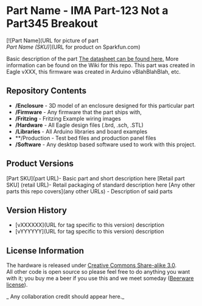 
Part Name - IMA Part-123 Not a Part345 Breakout
========================================

[![Part Name](URL for picture of part  
*Part Name (SKU)*](URL for product on Sparkfun.com)

Basic description of the part [The datasheet can be found here.](http://dlnmh9ip6v2uc.cloudfront.net/datasheets/Sensors/IMU/PS-MPU-9150A.pdf)
More information can be found on the Wiki for this repo. 
This part was created in Eagle vXXX, this firmware was created in Arduino vBlahBlahBlah, etc. 

Repository Contents
-------------------

* **/Enclosure** - 3D model of an enclosure designed for this particular part
* **/Firmware** - Any firmware that the part ships with, 
* **/Fritzing** - Fritzing Example wiring images
* **/Hardware** - All Eagle design files (.brd, .sch, .STL)
* **/Libraries** - All Arduino libraries and board examples
* **/Production - Test bed files and production panel files
* **/Software** - Any desktop based software used to work with this project.

Product Versions
----------------
[Part SKU](part URL)- Basic part and short description here
[Retail part SKU] (retail URL)- Retail packaging of standard description here
[Any other parts this repo covers](any other URLs) - Description of said parts

Version History
---------------
* [vXXXXXX](URL for tag specific to this version) description 
* [vYYYYYY](URL for tag specific to this version) description

License Information
-------------------
The hardware is released under [Creative Commons Share-alike 3.0](http://creativecommons.org/licenses/by-sa/3.0/).  
All other code is open source so please feel free to do anything you want with it; you buy me a beer if you use this and we meet someday ([Beerware license](http://en.wikipedia.org/wiki/Beerware)).

_ Any collaboration credit should appear here._

